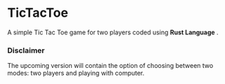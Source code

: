 # TicTacToe
A simple Tic Tac Toe game for two players coded using **Rust Language** .
### Disclaimer
The upcoming version will contain the option of choosing between two modes: two players and playing with computer.
